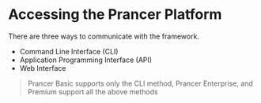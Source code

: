 # Accessing the Prancer Platform
There are three ways to communicate with the framework.

- Command Line Interface (CLI)
- Application Programming Interface (API)
- Web Interface

> Prancer Basic supports only the CLI method, Prancer Enterprise, and Premium support all the above methods